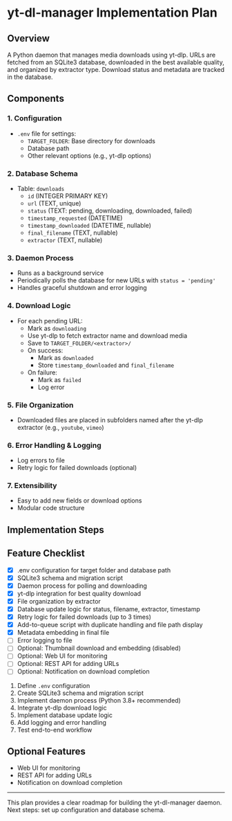 # yt-dl-manager Implementation Plan

## Overview
A Python daemon that manages media downloads using yt-dlp. URLs are fetched from an SQLite3 database, downloaded in the best available quality, and organized by extractor type. Download status and metadata are tracked in the database.

## Components

### 1. Configuration
- `.env` file for settings:
  - `TARGET_FOLDER`: Base directory for downloads
  - Database path
  - Other relevant options (e.g., yt-dlp options)

### 2. Database Schema
- Table: `downloads`
  - `id` (INTEGER PRIMARY KEY)
  - `url` (TEXT, unique)
  - `status` (TEXT: pending, downloading, downloaded, failed)
  - `timestamp_requested` (DATETIME)
  - `timestamp_downloaded` (DATETIME, nullable)
  - `final_filename` (TEXT, nullable)
  - `extractor` (TEXT, nullable)

### 3. Daemon Process
- Runs as a background service
- Periodically polls the database for new URLs with `status = 'pending'`
- Handles graceful shutdown and error logging

### 4. Download Logic
- For each pending URL:
  - Mark as `downloading`
  - Use yt-dlp to fetch extractor name and download media
  - Save to `TARGET_FOLDER/<extractor>/`
  - On success:
    - Mark as `downloaded`
    - Store `timestamp_downloaded` and `final_filename`
  - On failure:
    - Mark as `failed`
    - Log error

### 5. File Organization
- Downloaded files are placed in subfolders named after the yt-dlp extractor (e.g., `youtube`, `vimeo`)

### 6. Error Handling & Logging
- Log errors to file
- Retry logic for failed downloads (optional)

### 7. Extensibility
- Easy to add new fields or download options
- Modular code structure

## Implementation Steps
## Feature Checklist

- [x] .env configuration for target folder and database path
- [x] SQLite3 schema and migration script
- [x] Daemon process for polling and downloading
- [x] yt-dlp integration for best quality download
- [x] File organization by extractor
- [x] Database update logic for status, filename, extractor, timestamp
- [x] Retry logic for failed downloads (up to 3 times)
- [x] Add-to-queue script with duplicate handling and file path display
- [x] Metadata embedding in final file
- [ ] Error logging to file
- [ ] Optional: Thumbnail download and embedding (disabled)
- [ ] Optional: Web UI for monitoring
- [ ] Optional: REST API for adding URLs
- [ ] Optional: Notification on download completion

1. Define `.env` configuration
2. Create SQLite3 schema and migration script
3. Implement daemon process (Python 3.8+ recommended)
4. Integrate yt-dlp download logic
5. Implement database update logic
6. Add logging and error handling
7. Test end-to-end workflow

## Optional Features
- Web UI for monitoring
- REST API for adding URLs
- Notification on download completion

---
This plan provides a clear roadmap for building the yt-dl-manager daemon. Next steps: set up configuration and database schema.
